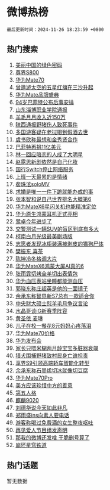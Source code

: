 # 微博热榜

`最后更新时间：2024-11-26 18:23:59 +0800`

## 热门搜索

1. [美丽中国的绿色密码](https://m.weibo.cn/search?containerid=100103type%3D1%26t%3D10%26q%3D%23%E7%BE%8E%E4%B8%BD%E4%B8%AD%E5%9B%BD%E7%9A%84%E7%BB%BF%E8%89%B2%E5%AF%86%E7%A0%81%23&stream_entry_id=51&isnewpage=1&extparam=seat%3D1%26pos%3D0%26dgr%3D0%26cate%3D10103%26q%3D%2523%25E7%25BE%258E%25E4%25B8%25BD%25E4%25B8%25AD%25E5%259B%25BD%25E7%259A%2584%25E7%25BB%25BF%25E8%2589%25B2%25E5%25AF%2586%25E7%25A0%2581%2523%26c_type%3D51%26filter_type%3Drealtimehot%26stream_entry_id%3D51%26display_time%3D1732616638%26pre_seqid%3D173261663865701274864108)
1. [尊界S800](https://m.weibo.cn/search?containerid=100103type%3D1%26t%3D10%26q%3D%E5%B0%8A%E7%95%8CS800&stream_entry_id=31&isnewpage=1&extparam=seat%3D1%26realpos%3D1%26band_rank%3D1%26filter_type%3Drealtimehot%26pos%3D0%26flag%3D1%26dgr%3D0%26cate%3D5001%26q%3D%25E5%25B0%258A%25E7%2595%258CS800%26c_type%3D31%26lcate%3D5001%26stream_entry_id%3D31%26display_time%3D1732616638%26pre_seqid%3D173261663865701274864108)
1. [华为Mate70](https://m.weibo.cn/search?containerid=100103type%3D1%26t%3D10%26q%3D%23%E5%8D%8E%E4%B8%BAMate70%23&stream_entry_id=31&isnewpage=1&extparam=seat%3D1%26realpos%3D2%26band_rank%3D2%26filter_type%3Drealtimehot%26pos%3D1%26flag%3D0%26dgr%3D0%26cate%3D5001%26q%3D%2523%25E5%258D%258E%25E4%25B8%25BAMate70%2523%26c_type%3D31%26lcate%3D5001%26stream_entry_id%3D31%26display_time%3D1732616638%26pre_seqid%3D173261663865701274864108)
1. [曾遨游太空的五星红旗在三沙升起](https://m.weibo.cn/search?containerid=100103type%3D1%26t%3D10%26q%3D%23%E6%9B%BE%E9%81%A8%E6%B8%B8%E5%A4%AA%E7%A9%BA%E7%9A%84%E4%BA%94%E6%98%9F%E7%BA%A2%E6%97%97%E5%9C%A8%E4%B8%89%E6%B2%99%E5%8D%87%E8%B5%B7%23&stream_entry_id=31&isnewpage=1&extparam=seat%3D1%26realpos%3D3%26band_rank%3D3%26filter_type%3Drealtimehot%26pos%3D2%26flag%3D0%26dgr%3D0%26cate%3D5001%26q%3D%2523%25E6%259B%25BE%25E9%2581%25A8%25E6%25B8%25B8%25E5%25A4%25AA%25E7%25A9%25BA%25E7%259A%2584%25E4%25BA%2594%25E6%2598%259F%25E7%25BA%25A2%25E6%2597%2597%25E5%259C%25A8%25E4%25B8%2589%25E6%25B2%2599%25E5%258D%2587%25E8%25B5%25B7%2523%26c_type%3D31%26lcate%3D5001%26stream_entry_id%3D31%26display_time%3D1732616638%26pre_seqid%3D173261663865701274864108)
1. [华为Mate品牌盛典](https://m.weibo.cn/search?containerid=100103type%3D1%26t%3D296%26q%3D%23%E5%8D%8E%E4%B8%BAMate%E5%93%81%E7%89%8C%E7%9B%9B%E5%85%B8%E6%95%AC%E8%AF%B7%E6%9C%9F%E5%BE%85%23&hide_search_bar=0&replace_title=+&extparam=hide_channel%3D1)
1. [94岁巴菲特公布后事安排](https://m.weibo.cn/search?containerid=100103type%3D1%26t%3D10%26q%3D%2394%E5%B2%81%E5%B7%B4%E8%8F%B2%E7%89%B9%E5%85%AC%E5%B8%83%E5%90%8E%E4%BA%8B%E5%AE%89%E6%8E%92%23&stream_entry_id=31&isnewpage=1&extparam=seat%3D1%26realpos%3D4%26band_rank%3D4%26filter_type%3Drealtimehot%26pos%3D4%26flag%3D1%26dgr%3D0%26cate%3D5001%26q%3D%252394%25E5%25B2%2581%25E5%25B7%25B4%25E8%258F%25B2%25E7%2589%25B9%25E5%2585%25AC%25E5%25B8%2583%25E5%2590%258E%25E4%25BA%258B%25E5%25AE%2589%25E6%258E%2592%2523%26c_type%3D31%26lcate%3D5001%26stream_entry_id%3D31%26display_time%3D1732616638%26pre_seqid%3D173261663865701274864108)
1. [山东淄博职业学院通报](https://m.weibo.cn/search?containerid=100103type%3D1%26t%3D10%26q%3D%23%E5%B1%B1%E4%B8%9C%E6%B7%84%E5%8D%9A%E8%81%8C%E4%B8%9A%E5%AD%A6%E9%99%A2%E9%80%9A%E6%8A%A5%23&stream_entry_id=31&isnewpage=1&extparam=seat%3D1%26realpos%3D5%26band_rank%3D5%26filter_type%3Drealtimehot%26pos%3D5%26flag%3D2%26dgr%3D0%26cate%3D5001%26q%3D%2523%25E5%25B1%25B1%25E4%25B8%259C%25E6%25B7%2584%25E5%258D%259A%25E8%2581%258C%25E4%25B8%259A%25E5%25AD%25A6%25E9%2599%25A2%25E9%2580%259A%25E6%258A%25A5%2523%26c_type%3D31%26lcate%3D5001%26stream_entry_id%3D31%26display_time%3D1732616638%26pre_seqid%3D173261663865701274864108)
1. [羊毛月月收入近150万](https://m.weibo.cn/search?containerid=100103type%3D1%26t%3D10%26q%3D%23%E7%BE%8A%E6%AF%9B%E6%9C%88%E6%9C%88%E6%94%B6%E5%85%A5%E8%BF%91150%E4%B8%87%23&stream_entry_id=31&isnewpage=1&extparam=seat%3D1%26realpos%3D6%26band_rank%3D6%26filter_type%3Drealtimehot%26pos%3D6%26flag%3D2%26dgr%3D0%26cate%3D5001%26q%3D%2523%25E7%25BE%258A%25E6%25AF%259B%25E6%259C%2588%25E6%259C%2588%25E6%2594%25B6%25E5%2585%25A5%25E8%25BF%2591150%25E4%25B8%2587%2523%26c_type%3D31%26lcate%3D5001%26stream_entry_id%3D31%26display_time%3D1732616638%26pre_seqid%3D173261663865701274864108)
1. [陕西通报野猪伤人致死事件](https://m.weibo.cn/search?containerid=100103type%3D1%26t%3D10%26q%3D%23%E9%99%95%E8%A5%BF%E9%80%9A%E6%8A%A5%E9%87%8E%E7%8C%AA%E4%BC%A4%E4%BA%BA%E8%87%B4%E6%AD%BB%E4%BA%8B%E4%BB%B6%23&stream_entry_id=31&isnewpage=1&extparam=seat%3D1%26realpos%3D7%26band_rank%3D7%26filter_type%3Drealtimehot%26pos%3D7%26flag%3D1%26dgr%3D0%26cate%3D5001%26q%3D%2523%25E9%2599%2595%25E8%25A5%25BF%25E9%2580%259A%25E6%258A%25A5%25E9%2587%258E%25E7%258C%25AA%25E4%25BC%25A4%25E4%25BA%25BA%25E8%2587%25B4%25E6%25AD%25BB%25E4%25BA%258B%25E4%25BB%25B6%2523%26c_type%3D31%26lcate%3D5001%26stream_entry_id%3D31%26display_time%3D1732616638%26pre_seqid%3D173261663865701274864108)
1. [多国游客疑在老挝喝到假酒去世](https://m.weibo.cn/search?containerid=100103type%3D1%26t%3D10%26q%3D%23%E5%A4%9A%E5%9B%BD%E6%B8%B8%E5%AE%A2%E7%96%91%E5%9C%A8%E8%80%81%E6%8C%9D%E5%96%9D%E5%88%B0%E5%81%87%E9%85%92%E5%8E%BB%E4%B8%96%23&stream_entry_id=31&isnewpage=1&extparam=seat%3D1%26realpos%3D8%26band_rank%3D8%26filter_type%3Drealtimehot%26pos%3D8%26flag%3D0%26dgr%3D0%26cate%3D5001%26q%3D%2523%25E5%25A4%259A%25E5%259B%25BD%25E6%25B8%25B8%25E5%25AE%25A2%25E7%2596%2591%25E5%259C%25A8%25E8%2580%2581%25E6%258C%259D%25E5%2596%259D%25E5%2588%25B0%25E5%2581%2587%25E9%2585%2592%25E5%258E%25BB%25E4%25B8%2596%2523%26c_type%3D31%26lcate%3D5001%26stream_entry_id%3D31%26display_time%3D1732616638%26pre_seqid%3D173261663865701274864108)
1. [虞书欣称最想和金秀贤合作](https://m.weibo.cn/search?containerid=100103type%3D1%26t%3D10%26q%3D%23%E8%99%9E%E4%B9%A6%E6%AC%A3%E7%A7%B0%E6%9C%80%E6%83%B3%E5%92%8C%E9%87%91%E7%A7%80%E8%B4%A4%E5%90%88%E4%BD%9C%23&stream_entry_id=31&isnewpage=1&extparam=seat%3D1%26realpos%3D9%26band_rank%3D9%26filter_type%3Drealtimehot%26pos%3D9%26flag%3D1%26dgr%3D0%26cate%3D5001%26q%3D%2523%25E8%2599%259E%25E4%25B9%25A6%25E6%25AC%25A3%25E7%25A7%25B0%25E6%259C%2580%25E6%2583%25B3%25E5%2592%258C%25E9%2587%2591%25E7%25A7%2580%25E8%25B4%25A4%25E5%2590%2588%25E4%25BD%259C%2523%26c_type%3D31%26lcate%3D5001%26stream_entry_id%3D31%26display_time%3D1732616638%26pre_seqid%3D173261663865701274864108)
1. [巴菲特再捐11亿美元](https://m.weibo.cn/search?containerid=100103type%3D1%26t%3D10%26q%3D%23%E5%B7%B4%E8%8F%B2%E7%89%B9%E5%86%8D%E6%8D%9011%E4%BA%BF%E7%BE%8E%E5%85%83%23&stream_entry_id=31&isnewpage=1&extparam=seat%3D1%26realpos%3D10%26band_rank%3D10%26filter_type%3Drealtimehot%26pos%3D10%26flag%3D1%26dgr%3D0%26cate%3D5001%26q%3D%2523%25E5%25B7%25B4%25E8%258F%25B2%25E7%2589%25B9%25E5%2586%258D%25E6%258D%259011%25E4%25BA%25BF%25E7%25BE%258E%25E5%2585%2583%2523%26c_type%3D31%26lcate%3D5001%26stream_entry_id%3D31%26display_time%3D1732616638%26pre_seqid%3D173261663865701274864108)
1. [林一回应暗恋的人成了大明星](https://m.weibo.cn/search?containerid=100103type%3D1%26t%3D10%26q%3D%E6%9E%97%E4%B8%80%E5%9B%9E%E5%BA%94%E6%9A%97%E6%81%8B%E7%9A%84%E4%BA%BA%E6%88%90%E4%BA%86%E5%A4%A7%E6%98%8E%E6%98%9F&stream_entry_id=31&isnewpage=1&extparam=seat%3D1%26realpos%3D11%26band_rank%3D11%26filter_type%3Drealtimehot%26pos%3D11%26flag%3D2%26dgr%3D0%26cate%3D5001%26q%3D%25E6%259E%2597%25E4%25B8%2580%25E5%259B%259E%25E5%25BA%2594%25E6%259A%2597%25E6%2581%258B%25E7%259A%2584%25E4%25BA%25BA%25E6%2588%2590%25E4%25BA%2586%25E5%25A4%25A7%25E6%2598%258E%25E6%2598%259F%26c_type%3D31%26lcate%3D5001%26stream_entry_id%3D31%26display_time%3D1732616638%26pre_seqid%3D173261663865701274864108)
1. [赵露思新剧依然是自己化妆](https://m.weibo.cn/search?containerid=100103type%3D1%26t%3D10%26q%3D%23%E8%B5%B5%E9%9C%B2%E6%80%9D%E6%96%B0%E5%89%A7%E4%BE%9D%E7%84%B6%E6%98%AF%E8%87%AA%E5%B7%B1%E5%8C%96%E5%A6%86%23&stream_entry_id=31&isnewpage=1&extparam=seat%3D1%26realpos%3D12%26band_rank%3D12%26filter_type%3Drealtimehot%26pos%3D12%26flag%3D1%26dgr%3D0%26cate%3D5001%26q%3D%2523%25E8%25B5%25B5%25E9%259C%25B2%25E6%2580%259D%25E6%2596%25B0%25E5%2589%25A7%25E4%25BE%259D%25E7%2584%25B6%25E6%2598%25AF%25E8%2587%25AA%25E5%25B7%25B1%25E5%258C%2596%25E5%25A6%2586%2523%26c_type%3D31%26lcate%3D5001%26stream_entry_id%3D31%26display_time%3D1732616638%26pre_seqid%3D173261663865701274864108)
1. [国行Switch停止网络服务](https://m.weibo.cn/search?containerid=100103type%3D1%26t%3D10%26q%3D%23%E5%9B%BD%E8%A1%8CSwitch%E5%81%9C%E6%AD%A2%E7%BD%91%E7%BB%9C%E6%9C%8D%E5%8A%A1%23&stream_entry_id=31&isnewpage=1&extparam=seat%3D1%26realpos%3D13%26band_rank%3D13%26filter_type%3Drealtimehot%26pos%3D13%26flag%3D1%26dgr%3D0%26cate%3D5001%26q%3D%2523%25E5%259B%25BD%25E8%25A1%258CSwitch%25E5%2581%259C%25E6%25AD%25A2%25E7%25BD%2591%25E7%25BB%259C%25E6%259C%258D%25E5%258A%25A1%2523%26c_type%3D31%26lcate%3D5001%26stream_entry_id%3D31%26display_time%3D1732616638%26pre_seqid%3D173261663865701274864108)
1. [上班一天最累的是情绪](https://m.weibo.cn/search?containerid=100103type%3D1%26t%3D10%26q%3D%23%E4%B8%8A%E7%8F%AD%E4%B8%80%E5%A4%A9%E6%9C%80%E7%B4%AF%E7%9A%84%E6%98%AF%E6%83%85%E7%BB%AA%23&stream_entry_id=31&isnewpage=1&extparam=seat%3D1%26realpos%3D14%26band_rank%3D14%26filter_type%3Drealtimehot%26pos%3D14%26flag%3D1%26dgr%3D0%26cate%3D5001%26q%3D%2523%25E4%25B8%258A%25E7%258F%25AD%25E4%25B8%2580%25E5%25A4%25A9%25E6%259C%2580%25E7%25B4%25AF%25E7%259A%2584%25E6%2598%25AF%25E6%2583%2585%25E7%25BB%25AA%2523%26c_type%3D31%26lcate%3D5001%26stream_entry_id%3D31%26display_time%3D1732616638%26pre_seqid%3D173261663865701274864108)
1. [裴珠泫soloMV](https://m.weibo.cn/search?containerid=100103type%3D1%26t%3D10%26q%3D%E8%A3%B4%E7%8F%A0%E6%B3%ABsoloMV&stream_entry_id=31&isnewpage=1&extparam=seat%3D1%26realpos%3D15%26band_rank%3D15%26filter_type%3Drealtimehot%26pos%3D15%26flag%3D1%26dgr%3D0%26cate%3D5001%26q%3D%25E8%25A3%25B4%25E7%258F%25A0%25E6%25B3%25ABsoloMV%26c_type%3D31%26lcate%3D5001%26stream_entry_id%3D31%26display_time%3D1732616638%26pre_seqid%3D173261663865701274864108)
1. [求婚是唯一一件下跪就能办成的事](https://m.weibo.cn/search?containerid=100103type%3D1%26t%3D10%26q%3D%E6%B1%82%E5%A9%9A%E6%98%AF%E5%94%AF%E4%B8%80%E4%B8%80%E4%BB%B6%E4%B8%8B%E8%B7%AA%E5%B0%B1%E8%83%BD%E5%8A%9E%E6%88%90%E7%9A%84%E4%BA%8B&stream_entry_id=31&isnewpage=1&extparam=seat%3D1%26realpos%3D16%26band_rank%3D16%26filter_type%3Drealtimehot%26pos%3D16%26flag%3D2%26dgr%3D0%26cate%3D5001%26q%3D%25E6%25B1%2582%25E5%25A9%259A%25E6%2598%25AF%25E5%2594%25AF%25E4%25B8%2580%25E4%25B8%2580%25E4%25BB%25B6%25E4%25B8%258B%25E8%25B7%25AA%25E5%25B0%25B1%25E8%2583%25BD%25E5%258A%259E%25E6%2588%2590%25E7%259A%2584%25E4%25BA%258B%26c_type%3D31%26lcate%3D5001%26stream_entry_id%3D31%26display_time%3D1732616638%26pre_seqid%3D173261663865701274864108)
1. [张本智和说自己世界排名大概第6](https://m.weibo.cn/search?containerid=100103type%3D1%26t%3D10%26q%3D%23%E5%BC%A0%E6%9C%AC%E6%99%BA%E5%92%8C%E8%AF%B4%E8%87%AA%E5%B7%B1%E4%B8%96%E7%95%8C%E6%8E%92%E5%90%8D%E5%A4%A7%E6%A6%82%E7%AC%AC6%23&stream_entry_id=31&isnewpage=1&extparam=seat%3D1%26realpos%3D17%26band_rank%3D17%26filter_type%3Drealtimehot%26pos%3D17%26flag%3D1%26dgr%3D0%26cate%3D5001%26q%3D%2523%25E5%25BC%25A0%25E6%259C%25AC%25E6%2599%25BA%25E5%2592%258C%25E8%25AF%25B4%25E8%2587%25AA%25E5%25B7%25B1%25E4%25B8%2596%25E7%2595%258C%25E6%258E%2592%25E5%2590%258D%25E5%25A4%25A7%25E6%25A6%2582%25E7%25AC%25AC6%2523%26c_type%3D31%26lcate%3D5001%26stream_entry_id%3D31%26display_time%3D1732616638%26pre_seqid%3D173261663865701274864108)
1. [华为MateX6星闪关机也能精准定位](https://m.weibo.cn/search?containerid=100103type%3D1%26t%3D10%26q%3D%23%E5%8D%8E%E4%B8%BAMateX6%E6%98%9F%E9%97%AA%E5%85%B3%E6%9C%BA%E4%B9%9F%E8%83%BD%E7%B2%BE%E5%87%86%E5%AE%9A%E4%BD%8D%23&stream_entry_id=31&isnewpage=1&extparam=seat%3D1%26realpos%3D18%26band_rank%3D18%26lcate%3D5001%26cate%3D5001%26pos%3D18%26q%3D%2523%25E5%258D%258E%25E4%25B8%25BAMateX6%25E6%2598%259F%25E9%2597%25AA%25E5%2585%25B3%25E6%259C%25BA%25E4%25B9%259F%25E8%2583%25BD%25E7%25B2%25BE%25E5%2587%2586%25E5%25AE%259A%25E4%25BD%258D%2523%26dgr%3D0%26adid%3D266352%26c_type%3D31%26flag%3D0%26filter_type%3Drealtimehot%26stream_entry_id%3D31%26display_time%3D1732616638%26pre_seqid%3D173261663865701274864108)
1. [华为原生鸿蒙耳机正式亮相](https://m.weibo.cn/search?containerid=100103type%3D1%26t%3D10%26q%3D%23%E5%8D%8E%E4%B8%BA%E5%8E%9F%E7%94%9F%E9%B8%BF%E8%92%99%E8%80%B3%E6%9C%BA%E6%AD%A3%E5%BC%8F%E4%BA%AE%E7%9B%B8%23&stream_entry_id=31&isnewpage=1&extparam=seat%3D1%26realpos%3D19%26band_rank%3D19%26lcate%3D5001%26cate%3D5001%26pos%3D19%26q%3D%2523%25E5%258D%258E%25E4%25B8%25BA%25E5%258E%259F%25E7%2594%259F%25E9%25B8%25BF%25E8%2592%2599%25E8%2580%25B3%25E6%259C%25BA%25E6%25AD%25A3%25E5%25BC%258F%25E4%25BA%25AE%25E7%259B%25B8%2523%26dgr%3D0%26adid%3D266315%26c_type%3D31%26flag%3D0%26filter_type%3Drealtimehot%26stream_entry_id%3D31%26display_time%3D1732616638%26pre_seqid%3D173261663865701274864108)
1. [鹭卓今年进步了](https://m.weibo.cn/search?containerid=100103type%3D1%26t%3D10%26q%3D%23%E9%B9%AD%E5%8D%93%E4%BB%8A%E5%B9%B4%E8%BF%9B%E6%AD%A5%E4%BA%86%23&stream_entry_id=31&isnewpage=1&extparam=seat%3D1%26realpos%3D20%26band_rank%3D20%26filter_type%3Drealtimehot%26pos%3D20%26flag%3D1%26dgr%3D0%26cate%3D5001%26q%3D%2523%25E9%25B9%25AD%25E5%258D%2593%25E4%25BB%258A%25E5%25B9%25B4%25E8%25BF%259B%25E6%25AD%25A5%25E4%25BA%2586%2523%26c_type%3D31%26lcate%3D5001%26stream_entry_id%3D31%26display_time%3D1732616638%26pre_seqid%3D173261663865701274864108)
1. [交警测试一辆SUV的盲区到底有多大](https://m.weibo.cn/search?containerid=100103type%3D1%26t%3D10%26q%3D%23%E4%BA%A4%E8%AD%A6%E6%B5%8B%E8%AF%95%E4%B8%80%E8%BE%86SUV%E7%9A%84%E7%9B%B2%E5%8C%BA%E5%88%B0%E5%BA%95%E6%9C%89%E5%A4%9A%E5%A4%A7%23&stream_entry_id=31&isnewpage=1&extparam=seat%3D1%26realpos%3D21%26band_rank%3D21%26filter_type%3Drealtimehot%26pos%3D21%26flag%3D0%26dgr%3D0%26cate%3D5001%26q%3D%2523%25E4%25BA%25A4%25E8%25AD%25A6%25E6%25B5%258B%25E8%25AF%2595%25E4%25B8%2580%25E8%25BE%2586SUV%25E7%259A%2584%25E7%259B%25B2%25E5%258C%25BA%25E5%2588%25B0%25E5%25BA%2595%25E6%259C%2589%25E5%25A4%259A%25E5%25A4%25A7%2523%26c_type%3D31%26lcate%3D5001%26stream_entry_id%3D31%26display_time%3D1732616638%26pre_seqid%3D173261663865701274864108)
1. [柯南白月光级最美剧场版](https://m.weibo.cn/search?containerid=100103type%3D1%26t%3D10%26q%3D%E6%9F%AF%E5%8D%97%E7%99%BD%E6%9C%88%E5%85%89%E7%BA%A7%E6%9C%80%E7%BE%8E%E5%89%A7%E5%9C%BA%E7%89%88&stream_entry_id=31&isnewpage=1&extparam=seat%3D1%26realpos%3D22%26band_rank%3D22%26filter_type%3Drealtimehot%26pos%3D22%26flag%3D1%26dgr%3D0%26cate%3D5001%26q%3D%25E6%259F%25AF%25E5%258D%2597%25E7%2599%25BD%25E6%259C%2588%25E5%2585%2589%25E7%25BA%25A7%25E6%259C%2580%25E7%25BE%258E%25E5%2589%25A7%25E5%259C%25BA%25E7%2589%2588%26c_type%3D31%26lcate%3D5001%26stream_entry_id%3D31%26display_time%3D1732616638%26pre_seqid%3D173261663865701274864108)
1. [志愿者发现冰柜装满被剥皮的猫狗尸体](https://m.weibo.cn/search?containerid=100103type%3D1%26t%3D10%26q%3D%23%E5%BF%97%E6%84%BF%E8%80%85%E5%8F%91%E7%8E%B0%E5%86%B0%E6%9F%9C%E8%A3%85%E6%BB%A1%E8%A2%AB%E5%89%A5%E7%9A%AE%E7%9A%84%E7%8C%AB%E7%8B%97%E5%B0%B8%E4%BD%93%23&stream_entry_id=31&isnewpage=1&extparam=seat%3D1%26realpos%3D23%26band_rank%3D23%26filter_type%3Drealtimehot%26pos%3D23%26flag%3D2%26dgr%3D0%26cate%3D5001%26q%3D%2523%25E5%25BF%2597%25E6%2584%25BF%25E8%2580%2585%25E5%258F%2591%25E7%258E%25B0%25E5%2586%25B0%25E6%259F%259C%25E8%25A3%2585%25E6%25BB%25A1%25E8%25A2%25AB%25E5%2589%25A5%25E7%259A%25AE%25E7%259A%2584%25E7%258C%25AB%25E7%258B%2597%25E5%25B0%25B8%25E4%25BD%2593%2523%26c_type%3D31%26lcate%3D5001%26stream_entry_id%3D31%26display_time%3D1732616638%26pre_seqid%3D173261663865701274864108)
1. [樊振东 喜茶](https://m.weibo.cn/search?containerid=100103type%3D1%26t%3D10%26q%3D%E6%A8%8A%E6%8C%AF%E4%B8%9C+%E5%96%9C%E8%8C%B6&stream_entry_id=31&isnewpage=1&extparam=seat%3D1%26realpos%3D24%26band_rank%3D24%26filter_type%3Drealtimehot%26pos%3D24%26flag%3D1%26dgr%3D0%26cate%3D5001%26q%3D%25E6%25A8%258A%25E6%258C%25AF%25E4%25B8%259C%2520%25E5%2596%259C%25E8%258C%25B6%26c_type%3D31%26lcate%3D5001%26stream_entry_id%3D31%26display_time%3D1732616638%26pre_seqid%3D173261663865701274864108)
1. [陈坤冷冬格调大片](https://m.weibo.cn/search?containerid=100103type%3D1%26t%3D10%26q%3D%23%E9%99%88%E5%9D%A4%E5%86%B7%E5%86%AC%E6%A0%BC%E8%B0%83%E5%A4%A7%E7%89%87%23&stream_entry_id=31&isnewpage=1&extparam=seat%3D1%26realpos%3D25%26band_rank%3D25%26filter_type%3Drealtimehot%26pos%3D25%26flag%3D1%26dgr%3D0%26cate%3D5001%26q%3D%2523%25E9%2599%2588%25E5%259D%25A4%25E5%2586%25B7%25E5%2586%25AC%25E6%25A0%25BC%25E8%25B0%2583%25E5%25A4%25A7%25E7%2589%2587%2523%26c_type%3D31%26lcate%3D5001%26stream_entry_id%3D31%26display_time%3D1732616638%26pre_seqid%3D173261663865701274864108)
1. [华为MateX6鸿蒙大屏AI真的6](https://m.weibo.cn/search?containerid=100103type%3D1%26t%3D10%26q%3D%23%E5%8D%8E%E4%B8%BAMateX6%E9%B8%BF%E8%92%99%E5%A4%A7%E5%B1%8FAI%E7%9C%9F%E7%9A%846%23&stream_entry_id=31&isnewpage=1&extparam=seat%3D1%26realpos%3D26%26band_rank%3D26%26lcate%3D5001%26cate%3D5001%26pos%3D26%26q%3D%2523%25E5%258D%258E%25E4%25B8%25BAMateX6%25E9%25B8%25BF%25E8%2592%2599%25E5%25A4%25A7%25E5%25B1%258FAI%25E7%259C%259F%25E7%259A%25846%2523%26dgr%3D0%26adid%3D266356%26c_type%3D31%26flag%3D0%26filter_type%3Drealtimehot%26stream_entry_id%3D31%26display_time%3D1732616638%26pre_seqid%3D173261663865701274864108)
1. [张雨霏切烤全羊切出表情包](https://m.weibo.cn/search?containerid=100103type%3D1%26t%3D10%26q%3D%23%E5%BC%A0%E9%9B%A8%E9%9C%8F%E5%88%87%E7%83%A4%E5%85%A8%E7%BE%8A%E5%88%87%E5%87%BA%E8%A1%A8%E6%83%85%E5%8C%85%23&stream_entry_id=31&isnewpage=1&extparam=seat%3D1%26realpos%3D27%26band_rank%3D27%26filter_type%3Drealtimehot%26pos%3D27%26flag%3D1%26dgr%3D0%26cate%3D5001%26q%3D%2523%25E5%25BC%25A0%25E9%259B%25A8%25E9%259C%258F%25E5%2588%2587%25E7%2583%25A4%25E5%2585%25A8%25E7%25BE%258A%25E5%2588%2587%25E5%2587%25BA%25E8%25A1%25A8%25E6%2583%2585%25E5%258C%2585%2523%26c_type%3D31%26lcate%3D5001%26stream_entry_id%3D31%26display_time%3D1732616638%26pre_seqid%3D173261663865701274864108)
1. [华为血压表站坐睡都能测血压](https://m.weibo.cn/search?containerid=100103type%3D1%26t%3D10%26q%3D%23%E5%8D%8E%E4%B8%BA%E8%A1%80%E5%8E%8B%E8%A1%A8%E7%AB%99%E5%9D%90%E7%9D%A1%E9%83%BD%E8%83%BD%E6%B5%8B%E8%A1%80%E5%8E%8B%23&stream_entry_id=31&isnewpage=1&extparam=seat%3D1%26realpos%3D28%26band_rank%3D28%26lcate%3D5001%26cate%3D5001%26pos%3D28%26q%3D%2523%25E5%258D%258E%25E4%25B8%25BA%25E8%25A1%2580%25E5%258E%258B%25E8%25A1%25A8%25E7%25AB%2599%25E5%259D%2590%25E7%259D%25A1%25E9%2583%25BD%25E8%2583%25BD%25E6%25B5%258B%25E8%25A1%2580%25E5%258E%258B%2523%26dgr%3D0%26adid%3D266417%26c_type%3D31%26flag%3D0%26filter_type%3Drealtimehot%26stream_entry_id%3D31%26display_time%3D1732616638%26pre_seqid%3D173261663865701274864108)
1. [郭晓东称庄超英是他的一面镜子](https://m.weibo.cn/search?containerid=100103type%3D1%26t%3D10%26q%3D%23%E9%83%AD%E6%99%93%E4%B8%9C%E7%A7%B0%E5%BA%84%E8%B6%85%E8%8B%B1%E6%98%AF%E4%BB%96%E7%9A%84%E4%B8%80%E9%9D%A2%E9%95%9C%E5%AD%90%23&stream_entry_id=31&isnewpage=1&extparam=seat%3D1%26realpos%3D29%26band_rank%3D29%26filter_type%3Drealtimehot%26pos%3D29%26flag%3D1%26dgr%3D0%26cate%3D5001%26q%3D%2523%25E9%2583%25AD%25E6%2599%2593%25E4%25B8%259C%25E7%25A7%25B0%25E5%25BA%2584%25E8%25B6%2585%25E8%258B%25B1%25E6%2598%25AF%25E4%25BB%2596%25E7%259A%2584%25E4%25B8%2580%25E9%259D%25A2%25E9%2595%259C%25E5%25AD%2590%2523%26c_type%3D31%26lcate%3D5001%26stream_entry_id%3D31%26display_time%3D1732616638%26pre_seqid%3D173261663865701274864108)
1. [余承东称智界新S7总有一款适合你](https://m.weibo.cn/search?containerid=100103type%3D1%26t%3D10%26q%3D%23%E4%BD%99%E6%89%BF%E4%B8%9C%E7%A7%B0%E6%99%BA%E7%95%8C%E6%96%B0S7%E6%80%BB%E6%9C%89%E4%B8%80%E6%AC%BE%E9%80%82%E5%90%88%E4%BD%A0%23&stream_entry_id=31&isnewpage=1&extparam=seat%3D1%26realpos%3D30%26band_rank%3D30%26lcate%3D5001%26cate%3D5001%26pos%3D30%26q%3D%2523%25E4%25BD%2599%25E6%2589%25BF%25E4%25B8%259C%25E7%25A7%25B0%25E6%2599%25BA%25E7%2595%258C%25E6%2596%25B0S7%25E6%2580%25BB%25E6%259C%2589%25E4%25B8%2580%25E6%25AC%25BE%25E9%2580%2582%25E5%2590%2588%25E4%25BD%25A0%2523%26dgr%3D0%26adid%3D266344%26c_type%3D31%26flag%3D0%26filter_type%3Drealtimehot%26stream_entry_id%3D31%26display_time%3D1732616638%26pre_seqid%3D173261663865701274864108)
1. [中央财大硕士怼羊毛月争议言论](https://m.weibo.cn/search?containerid=100103type%3D1%26t%3D10%26q%3D%23%E4%B8%AD%E5%A4%AE%E8%B4%A2%E5%A4%A7%E7%A1%95%E5%A3%AB%E6%80%BC%E7%BE%8A%E6%AF%9B%E6%9C%88%E4%BA%89%E8%AE%AE%E8%A8%80%E8%AE%BA%23&stream_entry_id=31&isnewpage=1&extparam=seat%3D1%26realpos%3D31%26band_rank%3D31%26filter_type%3Drealtimehot%26pos%3D31%26flag%3D1%26dgr%3D0%26cate%3D5001%26q%3D%2523%25E4%25B8%25AD%25E5%25A4%25AE%25E8%25B4%25A2%25E5%25A4%25A7%25E7%25A1%2595%25E5%25A3%25AB%25E6%2580%25BC%25E7%25BE%258A%25E6%25AF%259B%25E6%259C%2588%25E4%25BA%2589%25E8%25AE%25AE%25E8%25A8%2580%25E8%25AE%25BA%2523%26c_type%3D31%26lcate%3D5001%26stream_entry_id%3D31%26display_time%3D1732616638%26pre_seqid%3D173261663865701274864108)
1. [水晶哥谈iG新赛季阵容](https://m.weibo.cn/search?containerid=100103type%3D1%26t%3D10%26q%3D%23%E6%B0%B4%E6%99%B6%E5%93%A5%E8%B0%88iG%E6%96%B0%E8%B5%9B%E5%AD%A3%E9%98%B5%E5%AE%B9%23&stream_entry_id=31&isnewpage=1&extparam=seat%3D1%26realpos%3D32%26band_rank%3D32%26filter_type%3Drealtimehot%26pos%3D32%26flag%3D1%26dgr%3D0%26cate%3D5001%26q%3D%2523%25E6%25B0%25B4%25E6%2599%25B6%25E5%2593%25A5%25E8%25B0%2588iG%25E6%2596%25B0%25E8%25B5%259B%25E5%25AD%25A3%25E9%2598%25B5%25E5%25AE%25B9%2523%26c_type%3D31%26lcate%3D5001%26stream_entry_id%3D31%26display_time%3D1732616638%26pre_seqid%3D173261663865701274864108)
1. [黄圣依 麦琳](https://m.weibo.cn/search?containerid=100103type%3D1%26t%3D10%26q%3D%E9%BB%84%E5%9C%A3%E4%BE%9D+%E9%BA%A6%E7%90%B3&stream_entry_id=31&isnewpage=1&extparam=seat%3D1%26realpos%3D33%26band_rank%3D33%26filter_type%3Drealtimehot%26pos%3D33%26flag%3D0%26dgr%3D0%26cate%3D5001%26q%3D%25E9%25BB%2584%25E5%259C%25A3%25E4%25BE%259D%2520%25E9%25BA%25A6%25E7%2590%25B3%26c_type%3D31%26lcate%3D5001%26stream_entry_id%3D31%26display_time%3D1732616638%26pre_seqid%3D173261663865701274864108)
1. [儿子在校一餐花8元妈妈心疼落泪](https://m.weibo.cn/search?containerid=100103type%3D1%26t%3D10%26q%3D%23%E5%84%BF%E5%AD%90%E5%9C%A8%E6%A0%A1%E4%B8%80%E9%A4%90%E8%8A%B18%E5%85%83%E5%A6%88%E5%A6%88%E5%BF%83%E7%96%BC%E8%90%BD%E6%B3%AA%23&stream_entry_id=31&isnewpage=1&extparam=seat%3D1%26realpos%3D34%26band_rank%3D34%26filter_type%3Drealtimehot%26pos%3D34%26flag%3D0%26dgr%3D0%26cate%3D5001%26q%3D%2523%25E5%2584%25BF%25E5%25AD%2590%25E5%259C%25A8%25E6%25A0%25A1%25E4%25B8%2580%25E9%25A4%2590%25E8%258A%25B18%25E5%2585%2583%25E5%25A6%2588%25E5%25A6%2588%25E5%25BF%2583%25E7%2596%25BC%25E8%2590%25BD%25E6%25B3%25AA%2523%26c_type%3D31%26lcate%3D5001%26stream_entry_id%3D31%26display_time%3D1732616638%26pre_seqid%3D173261663865701274864108)
1. [华为Mate70价格](https://m.weibo.cn/search?containerid=100103type%3D1%26t%3D10%26q%3D%E5%8D%8E%E4%B8%BAMate70%E4%BB%B7%E6%A0%BC&stream_entry_id=31&isnewpage=1&extparam=seat%3D1%26realpos%3D35%26band_rank%3D35%26filter_type%3Drealtimehot%26pos%3D35%26flag%3D0%26dgr%3D0%26cate%3D5001%26q%3D%25E5%258D%258E%25E4%25B8%25BAMate70%25E4%25BB%25B7%25E6%25A0%25BC%26c_type%3D31%26lcate%3D5001%26stream_entry_id%3D31%26display_time%3D1732616638%26pre_seqid%3D173261663865701274864108)
1. [华为发布会](https://m.weibo.cn/search?containerid=100103type%3D1%26t%3D10%26q%3D%E5%8D%8E%E4%B8%BA%E5%8F%91%E5%B8%83%E4%BC%9A&stream_entry_id=31&isnewpage=1&extparam=seat%3D1%26realpos%3D36%26band_rank%3D36%26filter_type%3Drealtimehot%26pos%3D36%26flag%3D0%26dgr%3D0%26cate%3D5001%26q%3D%25E5%258D%258E%25E4%25B8%25BA%25E5%258F%2591%25E5%25B8%2583%25E4%25BC%259A%26c_type%3D31%26lcate%3D5001%26stream_entry_id%3D31%26display_time%3D1732616638%26pre_seqid%3D173261663865701274864108)
1. [家长只喂米糊两月龄宝宝多脏器衰竭](https://m.weibo.cn/search?containerid=100103type%3D1%26t%3D10%26q%3D%23%E5%AE%B6%E9%95%BF%E5%8F%AA%E5%96%82%E7%B1%B3%E7%B3%8A%E4%B8%A4%E6%9C%88%E9%BE%84%E5%AE%9D%E5%AE%9D%E5%A4%9A%E8%84%8F%E5%99%A8%E8%A1%B0%E7%AB%AD%23&stream_entry_id=31&isnewpage=1&extparam=seat%3D1%26realpos%3D37%26band_rank%3D37%26filter_type%3Drealtimehot%26pos%3D37%26flag%3D0%26dgr%3D0%26cate%3D5001%26q%3D%2523%25E5%25AE%25B6%25E9%2595%25BF%25E5%258F%25AA%25E5%2596%2582%25E7%25B1%25B3%25E7%25B3%258A%25E4%25B8%25A4%25E6%259C%2588%25E9%25BE%2584%25E5%25AE%259D%25E5%25AE%259D%25E5%25A4%259A%25E8%2584%258F%25E5%2599%25A8%25E8%25A1%25B0%25E7%25AB%25AD%2523%26c_type%3D31%26lcate%3D5001%26stream_entry_id%3D31%26display_time%3D1732616638%26pre_seqid%3D173261663865701274864108)
1. [猎犬围捕野猪致村民身亡谁担责](https://m.weibo.cn/search?containerid=100103type%3D1%26t%3D10%26q%3D%23%E7%8C%8E%E7%8A%AC%E5%9B%B4%E6%8D%95%E9%87%8E%E7%8C%AA%E8%87%B4%E6%9D%91%E6%B0%91%E8%BA%AB%E4%BA%A1%E8%B0%81%E6%8B%85%E8%B4%A3%23&stream_entry_id=31&isnewpage=1&extparam=seat%3D1%26realpos%3D38%26band_rank%3D38%26filter_type%3Drealtimehot%26pos%3D38%26flag%3D1%26dgr%3D0%26cate%3D5001%26q%3D%2523%25E7%258C%258E%25E7%258A%25AC%25E5%259B%25B4%25E6%258D%2595%25E9%2587%258E%25E7%258C%25AA%25E8%2587%25B4%25E6%259D%2591%25E6%25B0%2591%25E8%25BA%25AB%25E4%25BA%25A1%25E8%25B0%2581%25E6%258B%2585%25E8%25B4%25A3%2523%26c_type%3D31%26lcate%3D5001%26stream_entry_id%3D31%26display_time%3D1732616638%26pre_seqid%3D173261663865701274864108)
1. [享界S9引领高端轿车智能化转型](https://m.weibo.cn/search?containerid=100103type%3D1%26t%3D10%26q%3D%23%E4%BA%AB%E7%95%8CS9%E5%BC%95%E9%A2%86%E9%AB%98%E7%AB%AF%E8%BD%BF%E8%BD%A6%E6%99%BA%E8%83%BD%E5%8C%96%E8%BD%AC%E5%9E%8B%23&stream_entry_id=31&isnewpage=1&extparam=seat%3D1%26realpos%3D39%26band_rank%3D39%26lcate%3D5001%26cate%3D5001%26pos%3D39%26q%3D%2523%25E4%25BA%25AB%25E7%2595%258CS9%25E5%25BC%2595%25E9%25A2%2586%25E9%25AB%2598%25E7%25AB%25AF%25E8%25BD%25BF%25E8%25BD%25A6%25E6%2599%25BA%25E8%2583%25BD%25E5%258C%2596%25E8%25BD%25AC%25E5%259E%258B%2523%26dgr%3D0%26adid%3D266336%26c_type%3D31%26flag%3D0%26filter_type%3Drealtimehot%26stream_entry_id%3D31%26display_time%3D1732616638%26pre_seqid%3D173261663865701274864108)
1. [余承东称石墨烯切冰就像切豆腐](https://m.weibo.cn/search?containerid=100103type%3D1%26t%3D10%26q%3D%23%E4%BD%99%E6%89%BF%E4%B8%9C%E7%A7%B0%E7%9F%B3%E5%A2%A8%E7%83%AF%E5%88%87%E5%86%B0%E5%B0%B1%E5%83%8F%E5%88%87%E8%B1%86%E8%85%90%23&stream_entry_id=31&isnewpage=1&extparam=seat%3D1%26realpos%3D40%26band_rank%3D40%26filter_type%3Drealtimehot%26pos%3D40%26flag%3D1%26dgr%3D0%26cate%3D5001%26q%3D%2523%25E4%25BD%2599%25E6%2589%25BF%25E4%25B8%259C%25E7%25A7%25B0%25E7%259F%25B3%25E5%25A2%25A8%25E7%2583%25AF%25E5%2588%2587%25E5%2586%25B0%25E5%25B0%25B1%25E5%2583%258F%25E5%2588%2587%25E8%25B1%2586%25E8%2585%2590%2523%26c_type%3D31%26lcate%3D5001%26stream_entry_id%3D31%26display_time%3D1732616638%26pre_seqid%3D173261663865701274864108)
1. [华为Mate70Pro](https://m.weibo.cn/search?containerid=100103type%3D1%26t%3D10%26q%3D%23%E5%8D%8E%E4%B8%BAMate70Pro%23&stream_entry_id=31&isnewpage=1&extparam=seat%3D1%26realpos%3D41%26band_rank%3D41%26filter_type%3Drealtimehot%26pos%3D41%26flag%3D1%26dgr%3D0%26cate%3D5001%26q%3D%2523%25E5%258D%258E%25E4%25B8%25BAMate70Pro%2523%26c_type%3D31%26lcate%3D5001%26stream_entry_id%3D31%26display_time%3D1732616638%26pre_seqid%3D173261663865701274864108)
1. [美方应该珍惜中方的善意](https://m.weibo.cn/search?containerid=100103type%3D1%26t%3D10%26q%3D%23%E7%BE%8E%E6%96%B9%E5%BA%94%E8%AF%A5%E7%8F%8D%E6%83%9C%E4%B8%AD%E6%96%B9%E7%9A%84%E5%96%84%E6%84%8F%23&stream_entry_id=31&isnewpage=1&extparam=seat%3D1%26realpos%3D42%26band_rank%3D42%26filter_type%3Drealtimehot%26pos%3D42%26flag%3D1%26dgr%3D0%26cate%3D5001%26q%3D%2523%25E7%25BE%258E%25E6%2596%25B9%25E5%25BA%2594%25E8%25AF%25A5%25E7%258F%258D%25E6%2583%259C%25E4%25B8%25AD%25E6%2596%25B9%25E7%259A%2584%25E5%2596%2584%25E6%2584%258F%2523%26c_type%3D31%26lcate%3D5001%26stream_entry_id%3D31%26display_time%3D1732616638%26pre_seqid%3D173261663865701274864108)
1. [第五人格](https://m.weibo.cn/search?containerid=100103type%3D1%26t%3D10%26q%3D%E7%AC%AC%E4%BA%94%E4%BA%BA%E6%A0%BC&stream_entry_id=31&isnewpage=1&extparam=seat%3D1%26realpos%3D43%26band_rank%3D43%26filter_type%3Drealtimehot%26pos%3D43%26flag%3D1%26dgr%3D0%26cate%3D5001%26q%3D%25E7%25AC%25AC%25E4%25BA%2594%25E4%25BA%25BA%25E6%25A0%25BC%26c_type%3D31%26lcate%3D5001%26stream_entry_id%3D31%26display_time%3D1732616638%26pre_seqid%3D173261663865701274864108)
1. [麒麟9020](https://m.weibo.cn/search?containerid=100103type%3D1%26t%3D10%26q%3D%E9%BA%92%E9%BA%9F9020&stream_entry_id=31&isnewpage=1&extparam=seat%3D1%26realpos%3D44%26band_rank%3D44%26filter_type%3Drealtimehot%26pos%3D44%26flag%3D0%26dgr%3D0%26cate%3D5001%26q%3D%25E9%25BA%2592%25E9%25BA%259F9020%26c_type%3D31%26lcate%3D5001%26stream_entry_id%3D31%26display_time%3D1732616638%26pre_seqid%3D173261663865701274864108)
1. [刘德华说今天如此非凡](https://m.weibo.cn/search?containerid=100103type%3D1%26t%3D10%26q%3D%23%E5%88%98%E5%BE%B7%E5%8D%8E%E8%AF%B4%E4%BB%8A%E5%A4%A9%E5%A6%82%E6%AD%A4%E9%9D%9E%E5%87%A1%23&stream_entry_id=31&isnewpage=1&extparam=seat%3D1%26realpos%3D45%26band_rank%3D45%26lcate%3D5001%26cate%3D5001%26pos%3D45%26q%3D%2523%25E5%2588%2598%25E5%25BE%25B7%25E5%258D%258E%25E8%25AF%25B4%25E4%25BB%258A%25E5%25A4%25A9%25E5%25A6%2582%25E6%25AD%25A4%25E9%259D%259E%25E5%2587%25A1%2523%26dgr%3D0%26adid%3D266362%26c_type%3D31%26flag%3D0%26filter_type%3Drealtimehot%26stream_entry_id%3D31%26display_time%3D1732616638%26pre_seqid%3D173261663865701274864108)
1. [郑雨盛ins向素人要电话](https://m.weibo.cn/search?containerid=100103type%3D1%26t%3D10%26q%3D%23%E9%83%91%E9%9B%A8%E7%9B%9Bins%E5%90%91%E7%B4%A0%E4%BA%BA%E8%A6%81%E7%94%B5%E8%AF%9D%23&stream_entry_id=31&isnewpage=1&extparam=seat%3D1%26realpos%3D46%26band_rank%3D46%26filter_type%3Drealtimehot%26pos%3D46%26flag%3D1%26dgr%3D0%26cate%3D5001%26q%3D%2523%25E9%2583%2591%25E9%259B%25A8%25E7%259B%259Bins%25E5%2590%2591%25E7%25B4%25A0%25E4%25BA%25BA%25E8%25A6%2581%25E7%2594%25B5%25E8%25AF%259D%2523%26c_type%3D31%26lcate%3D5001%26stream_entry_id%3D31%26display_time%3D1732616638%26pre_seqid%3D173261663865701274864108)
1. [游客称喝过免费酒的女生整夜呕吐](https://m.weibo.cn/search?containerid=100103type%3D1%26t%3D10%26q%3D%23%E6%B8%B8%E5%AE%A2%E7%A7%B0%E5%96%9D%E8%BF%87%E5%85%8D%E8%B4%B9%E9%85%92%E7%9A%84%E5%A5%B3%E7%94%9F%E6%95%B4%E5%A4%9C%E5%91%95%E5%90%90%23&stream_entry_id=31&isnewpage=1&extparam=seat%3D1%26realpos%3D47%26band_rank%3D47%26filter_type%3Drealtimehot%26pos%3D47%26flag%3D1%26dgr%3D0%26cate%3D5001%26q%3D%2523%25E6%25B8%25B8%25E5%25AE%25A2%25E7%25A7%25B0%25E5%2596%259D%25E8%25BF%2587%25E5%2585%258D%25E8%25B4%25B9%25E9%2585%2592%25E7%259A%2584%25E5%25A5%25B3%25E7%2594%259F%25E6%2595%25B4%25E5%25A4%259C%25E5%2591%2595%25E5%2590%2590%2523%26c_type%3D31%26lcate%3D5001%26stream_entry_id%3D31%26display_time%3D1732616638%26pre_seqid%3D173261663865701274864108)
1. [再见爱人节目组发声明](https://m.weibo.cn/search?containerid=100103type%3D1%26t%3D10%26q%3D%23%E5%86%8D%E8%A7%81%E7%88%B1%E4%BA%BA%E8%8A%82%E7%9B%AE%E7%BB%84%E5%8F%91%E5%A3%B0%E6%98%8E%23&stream_entry_id=31&isnewpage=1&extparam=seat%3D1%26realpos%3D48%26band_rank%3D48%26filter_type%3Drealtimehot%26pos%3D48%26flag%3D0%26dgr%3D0%26cate%3D5001%26q%3D%2523%25E5%2586%258D%25E8%25A7%2581%25E7%2588%25B1%25E4%25BA%25BA%25E8%258A%2582%25E7%259B%25AE%25E7%25BB%2584%25E5%258F%2591%25E5%25A3%25B0%25E6%2598%258E%2523%26c_type%3D31%26lcate%3D5001%26stream_entry_id%3D31%26display_time%3D1732616638%26pre_seqid%3D173261663865701274864108)
1. [那我的微博还发啥 干脆删号算了](https://m.weibo.cn/search?containerid=100103type%3D1%26t%3D10%26q%3D%E9%82%A3%E6%88%91%E7%9A%84%E5%BE%AE%E5%8D%9A%E8%BF%98%E5%8F%91%E5%95%A5+%E5%B9%B2%E8%84%86%E5%88%A0%E5%8F%B7%E7%AE%97%E4%BA%86&stream_entry_id=31&isnewpage=1&extparam=seat%3D1%26realpos%3D49%26band_rank%3D49%26filter_type%3Drealtimehot%26pos%3D49%26flag%3D0%26dgr%3D0%26cate%3D5001%26q%3D%25E9%2582%25A3%25E6%2588%2591%25E7%259A%2584%25E5%25BE%25AE%25E5%258D%259A%25E8%25BF%2598%25E5%258F%2591%25E5%2595%25A5%2520%25E5%25B9%25B2%25E8%2584%2586%25E5%2588%25A0%25E5%258F%25B7%25E7%25AE%2597%25E4%25BA%2586%26c_type%3D31%26lcate%3D5001%26stream_entry_id%3D31%26display_time%3D1732616638%26pre_seqid%3D173261663865701274864108)
1. [崩坏星穹铁道](https://m.weibo.cn/search?containerid=100103type%3D1%26t%3D10%26q%3D%23%E5%B4%A9%E5%9D%8F%E6%98%9F%E7%A9%B9%E9%93%81%E9%81%93%23&stream_entry_id=31&isnewpage=1&extparam=seat%3D1%26realpos%3D50%26band_rank%3D50%26filter_type%3Drealtimehot%26pos%3D50%26flag%3D1%26dgr%3D0%26cate%3D5001%26q%3D%2523%25E5%25B4%25A9%25E5%259D%258F%25E6%2598%259F%25E7%25A9%25B9%25E9%2593%2581%25E9%2581%2593%2523%26c_type%3D31%26lcate%3D5001%26stream_entry_id%3D31%26display_time%3D1732616638%26pre_seqid%3D173261663865701274864108)

## 热门话题

暂无数据
